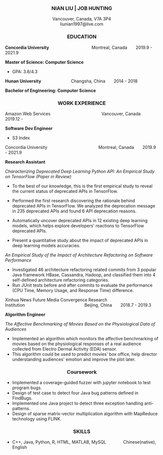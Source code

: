 ### **<center>NIAN LIU | JOB HUNTING</center>**
<center>Vancouver, Canada, V7A 3P4  </center>   
<center>liunian1997@live.com  </center>  


### **<center>EDUCATION</center>**
		
**Concordia University**&#8195;&#8195;&#8195;&#8195;&#8195;&#8195;&#8195;&#8195;&#8195;&#8195;Montreal, Canada&#8195;&#8195;2019.9 - 2021.9

**Master of Science: Computer Science**

- GPA: 3.8/4.3

**Hunan University**&#8195;&#8195;&#8195;&#8195;&#8195;&#8195;&#8195;Changsha, China&#8195;&#8195;2014 - 2018

**Bachelor of Engineering: Computer Science**


### **<center>WORK EXPERIENCE</center>**
Amazon Web Services&#8195;&#8195;&#8195;&#8195;&#8195;&#8195;&#8195;&#8195;&#8195;&#8195;&#8195;&#8195;Vancouver, Canada&#8195;&#8195;2019.12 - 

**Software Dev Engineer**

- S3 Index

Concordia University&#8195;&#8195;&#8195;&#8195;&#8195;&#8195;&#8195;&#8195;&#8195;&#8195;&#8195;&#8195;Montreal, Canada&#8195;&#8195;2019.9 - 2021.9

**Research Assistant**

*Characterizing Deprecated Deep Learning Python API: An Empirical Study on TensorFlow (Paper in Review)*

 - To the best of our knowledge, this is the first empirical study to reveal the current status of deprecated APIs in TensorFlow.

 - Performed the first research discovering the rationale behind deprecated APIs in TensorFlow. We analyzed the deprecation message in 235 deprecated APIs and found 6 API deprecation reasons.

 - Automatically uncover deprecated APIs in 12 existing deep learning models, which helps explore developers' reactions to TensorFlow deprecated APIs.

 - Present a quantitative study about the impact of deprecated APIs in deep learning models accuracies.

*An Empirical Study of the Impact of Architecture Refactoring on Software Performance*

 - Investigated 46 architecture refactoring related commits from 3 popular Java framework HBase, Cassandra, Hadoop, and classified them into 4 self-defined architecture refactoring categories.
 - Run JUnit tests before and after commits to evaluate the performance (CPU Time, Memory Usage, and Response Time) difference.


Xinhua News Future Media Convergence Research Institution&#8195;&#8195;&#8195;&#8195;&#8195;&#8195;&#8195;&#8195;&#8195;&#8195;&#8195;&#8195;&#8195;&#8195;Beijing, China&#8195;&#8195;2018.7 - 2019.3

**Algorithm Engineer**

*The Affective Benchmarking of Movies Based on the Physiological Data of Audiences*

 - Implemented an algorithm which monitors the affective benchmarking of movies based on the physiological responses of a real audience collected from Electro Dermal Activity (EDA) sensor.
 - This algorithm could be used to predict movies' box office, help director understanding audiences' emotion and improve the plot later.



### **<center>Coursework</center>**

- Implemented a coverage-guided fuzzer with jupyter notebook to test program bugs.
- Design of test case to detect four Java bug patterns defined in FindBugs.
- Implemented one Java project to detect three exception handling anti-patterns.
- Design of sparse matrix-vector multiplication algorithm with MapReduce technology using FLINK.


### **<center>SKILLS</center>**

- C++, Java, Python, R, HTML, MATLAB, MySQL&#8195;&#8195;&#8195;&#8195;Chinese(native), English

